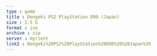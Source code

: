 ```yaml
---
type : game
title : Dengeki PS2 PlayStation D90 (Japan)
size : 2.5 G
format : iso
archive : zip
server : myrient
link2 : Dengeki%20PS2%20PlayStation%20D90%20%28Japan%29
---
```

